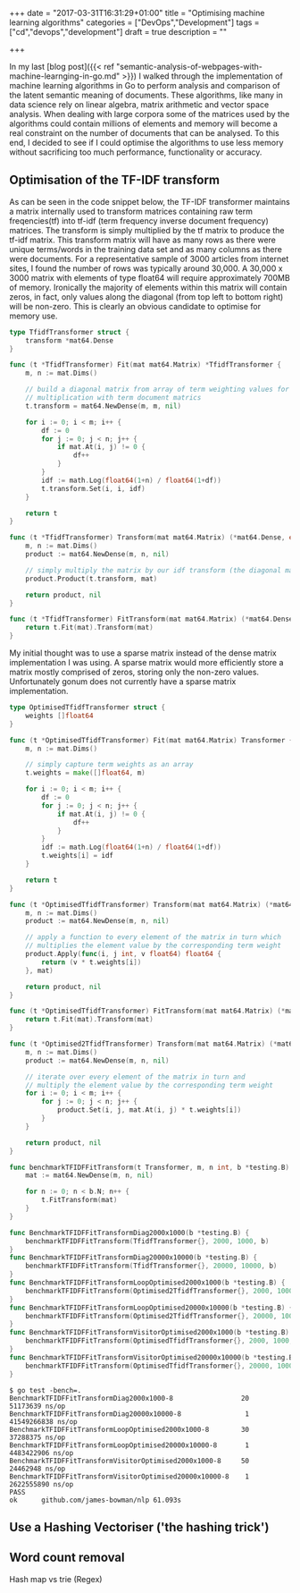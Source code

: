 +++
date = "2017-03-31T16:31:29+01:00"
title = "Optimising machine learning algorithms"
categories = ["DevOps","Development"]
tags = ["cd","devops","development"]
draft = true
description = ""

+++

In my last [blog post]({{< ref "semantic-analysis-of-webpages-with-machine-learnging-in-go.md" >}}) I walked through the implementation of machine learning algorithms in Go to perform analysis and comparison of the latent semantic meaning of documents.  These algorithms, like many in data science rely on linear algebra, matrix arithmetic and vector space analysis.  When dealing with large corpora some of the matrices used by the algorithms could contain millions of elements and memory will become a real constraint on the number of documents that can be analysed.  To this end, I decided to see if I could optimise the algorithms to use less memory without sacrificing too much performance, functionality or accuracy.

## Optimisation of the TF-IDF transform

As can be seen in the code snippet below, the TF-IDF transformer maintains a matrix internally used to transform matrices containing raw term freqencies(tf) into tf-idf (term frequency inverse document frequency) matrices.  The transform is simply multiplied by the tf matrix to produce the tf-idf matrix.  This transform matrix will have as many rows as there were unique terms/words in the training data set and as many columns as there were documents.  For a representative sample of 3000 articles from internet sites, I found the number of rows was typically around 30,000.  A 30,000 x 3000 matrix with elements of type float64 will require approximately 700MB of memory.  Ironically the majority of elements within this matrix will contain zeros, in fact, only values along the diagonal (from top left to bottom right) will be non-zero.  This is clearly an obvious candidate to optimise for memory use.

``` go
type TfidfTransformer struct {
    transform *mat64.Dense
}

func (t *TfidfTransformer) Fit(mat mat64.Matrix) *TfidfTransformer {
    m, n := mat.Dims()

    // build a diagonal matrix from array of term weighting values for subsequent
    // multiplication with term document matrics
    t.transform = mat64.NewDense(m, m, nil)

    for i := 0; i < m; i++ {
        df := 0
        for j := 0; j < n; j++ {
            if mat.At(i, j) != 0 {
                df++
            }
        }
        idf := math.Log(float64(1+n) / float64(1+df))
        t.transform.Set(i, i, idf)
    }

    return t
}

func (t *TfidfTransformer) Transform(mat mat64.Matrix) (*mat64.Dense, error) {
    m, n := mat.Dims()
    product := mat64.NewDense(m, n, nil)

    // simply multiply the matrix by our idf transform (the diagonal matrix of term weights)
    product.Product(t.transform, mat)

    return product, nil
}

func (t *TfidfTransformer) FitTransform(mat mat64.Matrix) (*mat64.Dense, error) {
    return t.Fit(mat).Transform(mat)
}
```

My initial thought was to use a sparse matrix instead of the dense matrix implementation I was using.  A sparse matrix would more efficiently store a matrix mostly comprised of zeros, storing only the non-zero values.  Unfortunately gonum does not currently have a sparse matrix implementation.

``` go
type OptimisedTfidfTransformer struct {
    weights []float64
}

func (t *OptimisedTfidfTransformer) Fit(mat mat64.Matrix) Transformer {
    m, n := mat.Dims()

    // simply capture term weights as an array
    t.weights = make([]float64, m)

    for i := 0; i < m; i++ {
        df := 0
        for j := 0; j < n; j++ {
            if mat.At(i, j) != 0 {
                df++
            }
        }
        idf := math.Log(float64(1+n) / float64(1+df))
        t.weights[i] = idf
    }

    return t
}

func (t *OptimisedTfidfTransformer) Transform(mat mat64.Matrix) (*mat64.Dense, error) {
    m, n := mat.Dims()
    product := mat64.NewDense(m, n, nil)

    // apply a function to every element of the matrix in turn which 
    // multiplies the element value by the corresponding term weight
    product.Apply(func(i, j int, v float64) float64 {
        return (v * t.weights[i])
    }, mat)

    return product, nil
}

func (t *OptimisedTfidfTransformer) FitTransform(mat mat64.Matrix) (*mat64.Dense, error) {
    return t.Fit(mat).Transform(mat)
}
```

``` go
func (t *Optimised2TfidfTransformer) Transform(mat mat64.Matrix) (*mat64.Dense, error) {
    m, n := mat.Dims()
    product := mat64.NewDense(m, n, nil)

    // iterate over every element of the matrix in turn and 
    // multiply the element value by the corresponding term weight
    for i := 0; i < m; i++ {
        for j := 0; j < n; j++ {
            product.Set(i, j, mat.At(i, j) * t.weights[i])
        }
    }

    return product, nil
}
```

``` go
func benchmarkTFIDFFitTransform(t Transformer, m, n int, b *testing.B) {
    mat := mat64.NewDense(m, n, nil)

    for n := 0; n < b.N; n++ {
        t.FitTransform(mat)
    }
}

func BenchmarkTFIDFFitTransformDiag2000x1000(b *testing.B) {
    benchmarkTFIDFFitTransform(TfidfTransformer{}, 2000, 1000, b)
}
func BenchmarkTFIDFFitTransformDiag20000x10000(b *testing.B) {
    benchmarkTFIDFFitTransform(TfidfTransformer{}, 20000, 10000, b)
}
func BenchmarkTFIDFFitTransformLoopOptimised2000x1000(b *testing.B) {
    benchmarkTFIDFFitTransform(Optimised2TfidfTransformer{}, 2000, 1000, b)
}
func BenchmarkTFIDFFitTransformLoopOptimised20000x10000(b *testing.B) {
    benchmarkTFIDFFitTransform(Optimised2TfidfTransformer{}, 20000, 10000, b)
}
func BenchmarkTFIDFFitTransformVisitorOptimised2000x1000(b *testing.B) {
    benchmarkTFIDFFitTransform(OptimisedTfidfTransformer{}, 2000, 1000, b)
}
func BenchmarkTFIDFFitTransformVisitorOptimised20000x10000(b *testing.B) {
    benchmarkTFIDFFitTransform(OptimisedTfidfTransformer{}, 20000, 10000, b)
}

```


```
$ go test -bench=.
BenchmarkTFIDFFitTransformDiag2000x1000-8                 20	  51173639 ns/op
BenchmarkTFIDFFitTransformDiag20000x10000-8                1  41549266838 ns/op
BenchmarkTFIDFFitTransformLoopOptimised2000x1000-8        30	  37288375 ns/op
BenchmarkTFIDFFitTransformLoopOptimised20000x10000-8       1	4483422906 ns/op
BenchmarkTFIDFFitTransformVisitorOptimised2000x1000-8     50	  24462948 ns/op
BenchmarkTFIDFFitTransformVisitorOptimised20000x10000-8    1	2622555890 ns/op
PASS
ok  	github.com/james-bowman/nlp	61.093s
```

## Use a Hashing Vectoriser ('the hashing trick')

## Word count removal

Hash map vs trie (Regex)